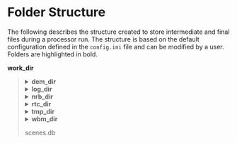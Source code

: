 # Folder Structure

The following describes the structure created to store intermediate and final files during a processor run.
The structure is based on the default configuration defined in the `config.ini` file and can be modified by a user.
Folders are highlighted in bold.

<summary><b>work_dir</b></summary>
<blockquote>

[//]: # (dem_dir)
<details>
<summary><b>dem_dir</b></summary>
<div class="admonition note">
<p class="admonition-title">Note</p>
DEM tiles in MGRS grid and WGS84 vertical datum for fast mosaicing of scene-specific DEMs during RTC processing.
Tiles with a non-native UTM zone additionally contain the EPSG code in the name.
For example, the native projection of tile 33TUL is 33N/EPSG:32633 but a variant in EPSG:32632 might exist for full coverage of a SAR scene.
</div>
<blockquote>

<details>
<summary><b>Copernicus 10m EEA DEM</b></summary>
<blockquote>

32TPR_DEM.tif  
32TPS_DEM.tif  
33TUL_32632_DEM.tif  
...

</blockquote>
</details>

<details>
<summary><b>Copernicus 30m Global DEM</b></summary>
<blockquote>

32TPR_DEM.tif  
32TPS_DEM.tif  
33TUL_32632_DEM.tif  
...

</blockquote>
</details>

<details>
<summary><b>Copernicus 30m Global DEM II</b></summary>
<blockquote>

32TPR_DEM.tif  
32TPS_DEM.tif  
33TUL_32632_DEM.tif  
...

</blockquote>
</details>

<details>
<summary><b>GETASSE30</b></summary>
<blockquote>

32TPR_DEM.tif  
32TPS_DEM.tif  
33TUL_32632_DEM.tif  
...

</blockquote>
</details>

</blockquote>
</details>

[//]: # (log_dir)
<details>
<summary><b>log_dir</b></summary>
<div class="admonition note">
<p class="admonition-title">Note</p>
Log files for each processor run containing the full processor configuration (<code class="docutils literal notranslate"><span class="pre">config.ini</span></code>), 
the versions of relevant installed software, and details on individual processing steps.
</div>
<blockquote>

20220719T1339_process.log  
20220719T1032_process.log  
20220708T1118_process.log  
...

</blockquote>
</details>

[//]: # (nrb_dir)
<details>
<summary><b>nrb_dir</b></summary>
<div class="admonition note">
<p class="admonition-title">Note</p>
The final S1-NRB tiles sorted into subfolders by MGRS tile.
Additional STAC files can be generated using function<a class="reference internal" href="../api.html#S1_NRB.metadata.stac.make_catalog" title="S1_NRB.metadata.stac.make_catalog"><code class="xref py py-func docutils literal notranslate"><span class="pre">S1_NRB.metadata.stac.make_catalog()</span></code></a>:
<ul>
  <li><code class="docutils literal notranslate"><span class="pre">collection.json</span></code>: a STAC collection file referencing the product-specific STAC item files per MGRS tile</li>
  <li><code class="docutils literal notranslate"><span class="pre">catalog.json</span></code>: a STAC catalog referencing all collections</li>
</ul> 
</div>
<blockquote>

<details>
<summary><b>32TPS</b></summary>
<blockquote>

[//]: # (NRB product)
<details>
<summary><b>S1A_IW_NRB__1SDV_20200103T170705_030639_0382D5_32TPS_8090</b></summary>
<blockquote>

[//]: # (annotation)
<details>
<summary><b>annotation</b></summary>
<blockquote>

s1a-iw-nrb-20200103t170705-030639-0382d5-32tps-dm.tif  
s1a-iw-nrb-20200103t170705-030639-0382d5-32tps-ei.tif  
s1a-iw-nrb-20200103t170705-030639-0382d5-32tps-gs.tif  
s1a-iw-nrb-20200103t170705-030639-0382d5-32tps-id.tif  
s1a-iw-nrb-20200103t170705-030639-0382d5-32tps-lc.tif  
s1a-iw-nrb-20200103t170705-030639-0382d5-32tps-li.tif  
s1a-iw-nrb-20200103t170705-030639-0382d5-32tps-np-vh.tif  
s1a-iw-nrb-20200103t170705-030639-0382d5-32tps-np-vv.tif

</blockquote>
</details>

[//]: # (measurement)
<details>
<summary><b>measurement</b></summary>
<blockquote>

s1a-iw-nrb-20200103t170705-030639-0382d5-32tps-cc-g-lin.vrt  
s1a-iw-nrb-20200103t170705-030639-0382d5-32tps-vh-g-lin.tif  
s1a-iw-nrb-20200103t170705-030639-0382d5-32tps-vh-g-log.tif  
s1a-iw-nrb-20200103t170705-030639-0382d5-32tps-vh-s-lin.tif  
s1a-iw-nrb-20200103t170705-030639-0382d5-32tps-vh-s-log.tif  
s1a-iw-nrb-20200103t170705-030639-0382d5-32tps-vv-g-lin.tif  
s1a-iw-nrb-20200103t170705-030639-0382d5-32tps-vv-g-log.tif  
s1a-iw-nrb-20200103t170705-030639-0382d5-32tps-vv-s-lin.tif  
s1a-iw-nrb-20200103t170705-030639-0382d5-32tps-vv-s-log.tif

</blockquote>
</details>

[//]: # (source)
<details>
<summary><b>source</b></summary>
<blockquote>

S1A_IW_SLC__1SDV_20200103T170700_20200103T170727_030639_0382D5_6A12.json
S1A_IW_SLC__1SDV_20200103T170700_20200103T170727_030639_0382D5_6A12.xml

</blockquote>
</details>

[//]: # (support)
<details>
<summary><b>support</b></summary>
<blockquote>

product.xsd  
source.xsd

</blockquote>
</details>

S1A_IW_NRB__1SDV_20200103T170705_030639_0382D5_32TPS_8090.json
S1A_IW_NRB__1SDV_20200103T170705_030639_0382D5_32TPS_8090.xml

</blockquote>
</details>

collection.json

</blockquote>
</details>

...  
catalog.json

</blockquote>
</details>

[//]: # (rtc_dir)
<details>
<summary><b>rtc_dir</b></summary>
<div class="admonition note">
<p class="admonition-title">Note</p>
The RTC processing output per source scene per UTM zone.
</div>
<blockquote>

[//]: # (SNAP output)
<details>
<summary><b>S1A_IW_SLC__1SDV_20200103T170700_20200103T170727_030639_0382D5_6A12</b></summary>
<blockquote>

<details>
<summary><b>32632</b></summary>
<blockquote>

S1A__IW___A_20200103T170700_Cal_NR_Deb_Orb_ML_TF_TC_proc.xml  
S1A__IW___A_20200103T170700_datamask.gpkg  
S1A__IW___A_20200103T170700_datamask.tif  
S1A__IW___A_20200103T170700_gammaSigmaRatio.tif  
S1A__IW___A_20200103T170700_incidenceAngleFromEllipsoid.tif  
S1A__IW___A_20200103T170700_layoverShadowMask.tif  
S1A__IW___A_20200103T170700_localIncidenceAngle.tif  
S1A__IW___A_20200103T170700_manifest.safe  
S1A__IW___A_20200103T170700_Orb_Cal_NR_Deb_ML_TC_proc.xml  
S1A__IW___A_20200103T170700_scatteringArea.tif  
S1A__IW___A_20200103T170700_VH_gamma0-rtc.tif  
S1A__IW___A_20200103T170700_VH_NESZ.tif  
S1A__IW___A_20200103T170700_VH_sigma0-rtc.tif  
S1A__IW___A_20200103T170700_VV_gamma0-rtc.tif  
S1A__IW___A_20200103T170700_VV_NESZ.tif  
S1A__IW___A_20200103T170700_VV_sigma0-rtc.tif  

</blockquote>
</details>
...

</blockquote>
</details>
...

</blockquote>
</details>

[//]: # (tmp_dir)
<details>
<summary><b>tmp_dir</b></summary>
<div class="admonition note">
<p class="admonition-title">Note</p>
Intermediate RTC processor files per scene per UTM zone. 
<ul>
  <li>EPSG code subfolder: scene-specific DEM mosaic and intermediate (SNAP) processor files</li>
  <li>unpacked ETAD files (*_ETA_*)</li>
  <li>SLC_etad subfolder: ETAD-corrected SLCs</li>
</ul> 

For example, the scene-specific DEM mosaic and intermediate SNAP files.
The latter are deleted after the process terminates.
</div>
<blockquote>

<details>
<summary><b>S1A_IW_SLC__1SDV_20200103T170700_20200103T170727_030639_0382D5_6A12</b></summary>
<blockquote>

<details>
<summary><b>32632</b></summary>
<blockquote>

S1A__IW___A_20200103T170700_EEA10_32632.tif

</blockquote>
</details>
...

<b>S1A_IW_ETA__AXDV_20200103T170700_20200103T170727_030639_0382D5_256B.SAFE</b>  
...

<details>
<summary><b>SLC_etad</b></summary>
<blockquote>

S1A_IW_SLC__1SDV_20200103T170700_20200103T170727_030639_0382D5_6A12.SAFE  
...

</blockquote>

</details>
</blockquote>
</details>
...
</blockquote>
</details>

[//]: # (wbm_dir)
<details>
<summary><b>wbm_dir</b></summary>
<div class="admonition note">
<p class="admonition-title">Note</p>
WBM tiles in MGRS grid and WGS84 vertical datum.
Tiles with a non-native UTM zone additionally contain the EPSG code in the name.
For example, The native projection of tile 33TUL is 33N/EPSG:32633 but a variant in EPSG:32632 might exist for full coverage of a SAR scene.
</div>
<blockquote>

<details>
<summary><b>Copernicus 10m EEA DEM</b></summary>
<blockquote>

32TPR_WBM.tif  
32TPS_WBM.tif  
33TUL_32632_WBM.tif  
...

</blockquote>
</details>

<details>
<summary><b>Copernicus 30m Global DEM II</b></summary>
<blockquote>

32TPR_WBM.tif  
32TPS_WBM.tif  
33TUL_32632_WBM.tif  
...

</blockquote>
</details>

</blockquote>
</details>

scenes.db

</blockquote>
